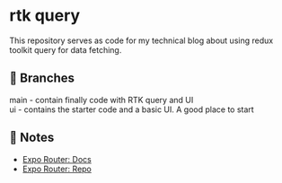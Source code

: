 # rtk query
This repository serves as code for my technical blog about using redux toolkit query for data fetching. 

## 📝 Branches
main - contain finally code with RTK query and UI  <br/>
ui - contains the starter code and a basic UI. A good place to start 


## 📝 Notes

- [Expo Router: Docs](https://expo.github.io/router)
- [Expo Router: Repo](https://github.com/expo/router)
